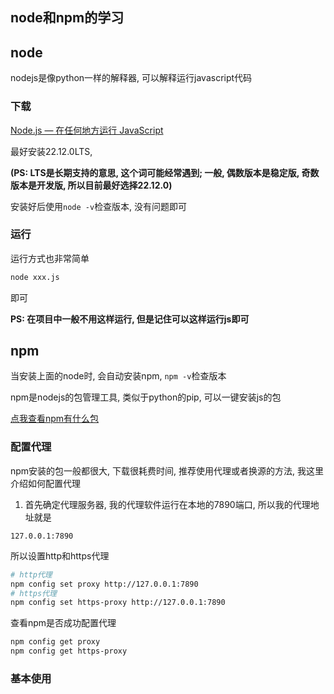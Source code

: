 ## node和npm的学习

## node

nodejs是像python一样的解释器, 可以解释运行javascript代码

### 下载

[Node.js — 在任何地方运行 JavaScript](https://nodejs.org/zh-cn)

最好安装22.12.0LTS, 

**(PS: LTS是长期支持的意思, 这个词可能经常遇到; 一般, 偶数版本是稳定版, 奇数版本是开发版, 所以目前最好选择22.12.0)**

安装好后使用`node -v`检查版本, 没有问题即可



### 运行

运行方式也非常简单

```bash
node xxx.js
```

即可

**PS: 在项目中一般不用这样运行, 但是记住可以这样运行js即可**



## npm

当安装上面的node时, 会自动安装npm, `npm -v`检查版本

npm是nodejs的包管理工具, 类似于python的pip, 可以一键安装js的包

[点我查看npm有什么包](https://www.npmjs.com/)



### 配置代理

npm安装的包一般都很大, 下载很耗费时间, 推荐使用代理或者换源的方法, 我这里介绍如何配置代理

1. 首先确定代理服务器, 我的代理软件运行在本地的7890端口, 所以我的代理地址就是

```
127.0.0.1:7890
```

所以设置http和https代理

```bash
# http代理
npm config set proxy http://127.0.0.1:7890
# https代理
npm config set https-proxy http://127.0.0.1:7890 
```

查看npm是否成功配置代理

```bash
npm config get proxy
npm config get https-proxy
```



### 基本使用

